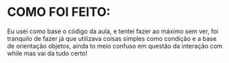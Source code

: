# COMO FOI FEITO:

Eu usei como base o código da aula, e tentei fazer ao máximo sem ver, foi tranquilo de fazer já que utilizava coisas simples como condição e a base de orientação objetos, ainda to meio confuso em questão da interação com while mas vai da tudo certo!
